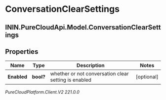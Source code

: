 # ConversationClearSettings

## ININ.PureCloudApi.Model.ConversationClearSettings

## Properties

|Name | Type | Description | Notes|
|------------ | ------------- | ------------- | -------------|
| **Enabled** | **bool?** | whether or not conversation clear setting is enabled | [optional] |



_PureCloudPlatform.Client.V2 221.0.0_
